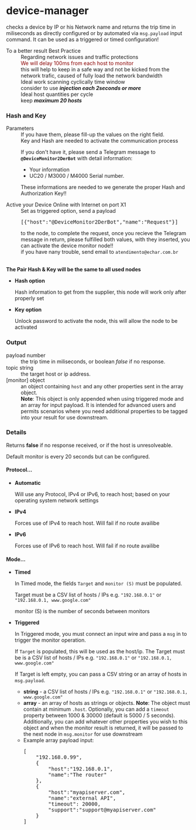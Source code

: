# device-manager
checks a device by IP or his Network name and returns the trip time in miliseconds as directly configured or by automated via <code>msg.payload</code> input command. It can be used as a triggered or timed configuration!
<dl class="message-properties">
        <dt>To a better result <span class="property-type">Best Practice</span></dt>
        <dd>Regarding network issues and traffic protections</dd>
        <dd style="color: darkred;">We will delay 100ms from each host to monitor</dd>
        <dd>this will help to keep in a safe way and not be kicked from the network trafic, caused of fully load the network bandwidth</dd>
        <dd>Ideal work scanning cyclically time window</dd><dd>consider to use <b><i>injection each 2seconds or more</i></b></dd>
        <dd>Ideal host quantities per cycle </dd><dd>keep <b><i>maximum 20 hosts</i></b></dd>
    </dl>
     <dt> <h3>Hash and Key </h3> <span class="property-type">Parameters</span></dt>
    <dd>If you have them, please fill-up the values on the right field.</dd>
    <dd>Key and Hash are needed to activate the communication process</dd>
    <dl class="message-properties">
        <dd>If you don't have it, please send a Telegram message to
        <b><code>@DeviceMonitor2DerBot</code></b> with detail information:<br>
        <ul><li>Your information </li><li>UC20 / M3000 / M4000 Serial number.</li></ul>
        These informations are needed to we generate the proper Hash and Authorization Key!!</dd>
    </dl>
    <dt>Active your Device Online with Internet on port X1</dt>
    <dd>Set as triggered option, send a payload <pre>[{"host":"@DeviceMonitor2DerBot","name":"Request"}]</pre>
        to the node, to complete the request, once you recieve the Telegram message in return, please fulfilled both values, with they inserted, you can activate the device monitor node!!<br>
    if you have nany trouble, send email to <code>atendimento@echar.com.br</code></dd>
    <br>
    <p><b>The Pair Hash & Key will be the same to all used nodes</b></p>
    <ul>
        <li><b>Hash option</b><br>
            <p>Hash information to get from the supplier,
            this node will work only after properly set</p>
        </li>
        <li><b>Key option</b><br>
            <p>Unlock password to activate the node,
            this will allow the node to be activated</p>
        </li>
    </ul>   
    <h3>Output</h3>
    <dl class="message-properties">
        <dt>payload <span class="property-type">number</span></dt>
        <dd> the trip time in miliseconds, or boolean <i>false</i> if no response.</dd>
        <dt>topic <span class="property-type">string</span></dt>
        <dd> the target host or ip address.</dd>
        <dt>[monitor] <span class="property-type">object</span></dt>
        <dd> an object containing <code>host</code> and any other properties sent in the array object.<br>
            <b>Note</b>: This object is only appended when using triggered mode and an array for input payload. It is
            intended for advanced users and permits scenarios where you need additional properties to be tagged into your result for use downstream.</dd>
    </dl>
    <h3>Details</h3>
    <p>Returns <b>false</b> if no response received, or if the host is unresolveable.</p>
    <p>Default monitor is every 20 seconds but can be configured.</p>
    <h4>Protocol...</h4>
    <ul>
        <li><b>Automatic</b><br>
            <P>Will use any Protocol, IPv4 or IPv6, to reach host; based on your operating system network settings</P>
        </li>
        <li><b>IPv4</b><br>
            <P>Forces use of IPv4 to reach host. Will fail if no route availibe</P>
        </li>
        <li><b>IPv6</b><br>
            <P>Forces use of IPv6 to reach host. Will fail if no route availibe</P>
        </li>
    </ul>
    <h4>Mode...</h4>
    <ul>
        <li><b>Timed</b><br>
            <P>In Timed mode, the fields <code>Target</code> and <code>monitor (S)</code> must be populated.</P>
            <p>Target must be a CSV list of hosts / IPs e.g. <code>"192.168.0.1"</code> or <code>"192.168.0.1, www.google.com"</code></p>
            <p>monitor (S) is the number of seconds between monitors</p>
        </li>
        <li><b>Triggered</b><br>
            <p>In Triggered mode, you must connect an input wire and pass a <code>msg</code> in to trigger the monitor operation.</p>
            <p>If <code>Target</code> is populated, this will be used as the host/ip. The Target must be is a CSV list of
                hosts / IPs e.g. <code>"192.168.0.1"</code> or <code>"192.168.0.1, www.google.com"</code></p>
            <p>If Target is left empty, you can pass a CSV string or an array of hosts in <code>msg.payload</code>.
                <ul>
                    <li><b>string</b> - a CSV list of hosts / IPs e.g. <code>"192.168.0.1"</code> or <code>"192.168.0.1, www.google.com"</code> </li>
                    <li><b>array</b> - an array of hosts as strings or objects. <b>Note</b>: The object must contain at minimum <code>.host</code>.
                        Optionally, you can add a <code>timeout</code> property between 1000 & 30000 (default is 5000 / 5 seconds).
                        Additionally, you can add whatever other properties you wish to this object and when the monitor result is returned, it will
                        be passed to the next node in <code>msg.monitor</code> for use downstream</li>
                    <li>Example array payload input: <pre>[
    "192.168.0.99",
    {
        "host":"192.168.0.1",
        "name":"The router"
    },
    {
        "host":"myapiserver.com",
        "name":"external API",
        "timeout": 20000,
        "support":"support@myapiserver.com"
    }
]</pre>         </li>
                </ul>
            </p>
        </li>
    </ul>      

